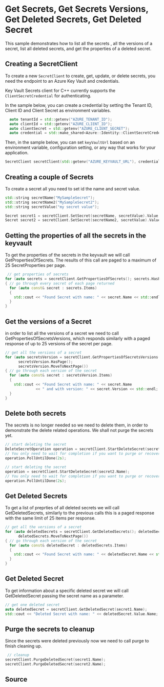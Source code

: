 # Get Secrets, Get Secrets Versions, Get Deleted Secrets, Get Deleted Secret

This sample demonstrates how to list all the secrets , all the versions of a secret, list all deleted secrets, and get the properties of a deleted secret.

## Creating a SecretClient

To create a new `SecretClient` to create, get, update, or delete secrets, you need the endpoint to an Azure Key Vault and credentials.

Key Vault Secrets client for C++ currently supports the `ClientSecretCredential` for authenticating.

In the sample below, you can create a credential by setting the Tenant ID, Client ID and Client Secret as environment variables.

```cpp Snippet:SecretSample4CreateCredential
  auto tenantId = std::getenv("AZURE_TENANT_ID");
  auto clientId = std::getenv("AZURE_CLIENT_ID");
  auto clientSecret = std::getenv("AZURE_CLIENT_SECRET");
  auto credential = std::make_shared<Azure::Identity::ClientSecretCredential>(tenantId, clientId, clientSecret);
```

Then, in the sample below, you can set `keyVaultUrl` based on an environment variable, configuration setting, or any way that works for your application.

```cpp Snippet:SecretSample4SecretClient
SecretClient secretClient(std::getenv("AZURE_KEYVAULT_URL"), credential);
```

## Creating a couple of Secrets

To create a secret all you need to set id the name and secret value.

```cpp Snippet:SecretSample4SetSecret
std::string secretName("MySampleSecret");
std::string secretName2("MySampleSecret2");
std::string secretValue("my secret value");

Secret secret1 = secretClient.SetSecret(secretName, secretValue).Value;
Secret secret2 = secretClient.SetSecret(secretName2, secretValue).Value;
```

## Getting the properties of all the secrets in the keyvault

To get the properties of the secrets in the keyvault we will call GetPropertiesOfSecrets. The results of this call are paged to a maximum of 25 SecretProperties per page.

```cpp Snippet:SecretSample4ListAllSecrets
 // get properties of secrets
for (auto secrets = secretClient.GetPropertiesOfSecrets(); secrets.HasPage(); secrets.MoveToNextPage())
{ // go through every secret of each page returned
  for (auto const& secret : secrets.Items)
  {
    std::cout << "Found Secret with name: " << secret.Name << std::endl;
  }
}
```

## Get the versions of a Secret

in order to list all the versions of a secret we need to call GetPropertiesOfSecretsVersions, which responds similarly with a paged response of up to 25 versions of the secret per page. 


```cpp Snippet:SecretSample4GetVersions
// get all the versions of a secret
for (auto secretsVersion = secretClient.GetPropertiesOfSecretsVersions(secret1.Name);
      secretsVersion.HasPage();
      secretsVersion.MoveToNextPage())
{ // go through each version of the secret
  for (auto const& secret : secretsVersion.Items)
  {
    std::cout << "Found Secret with name: " << secret.Name
              << " and with version: " << secret.Version << std::endl;
  }
}
```

## Delete both secrets

The secrets is no longer needed so we need to delete them, in order to demonstrate the delete related operations. We shall not purge the secrets yet.

```cpp Snippet:SecretSample4DeleteSecrets
// start deleting the secret
DeleteSecretOperation operation = secretClient.StartDeleteSecret(secret1.Name);
// You only need to wait for completion if you want to purge or recover the secret.
operation.PollUntilDone(2s);

// start deleting the secret
operation = secretClient.StartDeleteSecret(secret2.Name);
// You only need to wait for completion if you want to purge or recover the secret.
operation.PollUntilDone(2s);
```

## Get Deleted Secrets

To get a list of preprties of all deleted secrets we will call GetDeletedSecrets, similarly to the previous calls this is a paged response with the same limit of 25 items per response. 

```cpp Snippet:SecretSample4GetDeletedSecrets
// get all the versions of a secret
for (auto deletedSecrets = secretClient.GetDeletedSecrets(); deletedSecrets.HasPage();
      deletedSecrets.MoveToNextPage())
{ // go through each version of the secret
  for (auto const& deletedSecret : deletedSecrets.Items)
  {
    std::cout << "Found Secret with name: " << deletedSecret.Name << std::endl;
  }
}
```

## Get Deleted Secret

To get information about a specific deleted secret we will call GetDeletedSecret passing the secret name as a parameter.

```cpp Snippet:SecretSample4GetDeletedSecret
// get one deleted secret
auto deletedSecret = secretClient.GetDeletedSecret(secret1.Name);
std::cout << "Deleted Secret with name: " << deletedSecret.Value.Name;
```

## Purge the secrets to cleanup

Since the secrets were deleted previously now we need to call purge to finish cleaning up.

```cpp Snippet:SecretSample4PurgeSecrets
 // cleanup
secretClient.PurgeDeletedSecret(secret1.Name);
secretClient.PurgeDeletedSecret(secret2.Name);
```
## Source

[defaultazurecredential]: https://github.com/Azure/azure-sdk-for-cpp/blob/main/sdk/identity/azure-identity/README.md
